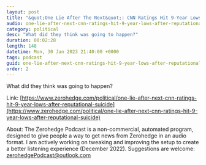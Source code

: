 ```yaml
---
layout: post
title: "&quot;One Lie After The Next&quot;: CNN Ratings Hit 9-Year Lows After Reputational Suicide"
audio: one-lie-after-next-cnn-ratings-hit-9-year-lows-after-reputational-suicide-0
category: political
desc: "What did they think was going to happen?"
duration: 00:02:28
length: 148
datetime: Mon, 30 Jan 2023 21:40:00 +0000
tags: podcast
guid: one-lie-after-next-cnn-ratings-hit-9-year-lows-after-reputational-suicide-0
order: 2
---
```

What did they think was going to happen?

Link: [https://www.zerohedge.com/political/one-lie-after-next-cnn-ratings-hit-9-year-lows-after-reputational-suicide](https://www.zerohedge.com/political/one-lie-after-next-cnn-ratings-hit-9-year-lows-after-reputational-suicide)

About: The Zerohedge Podcast is a non-commercial, automated program, designed to give people a way to get news from Zerohedge in an audio format.  I am actively working on tweaking and improving the setup to create a better listening experience (December 2022).  Suggestions are welcome: [zerohedgePodcast@outlook.com](mailto:zerohedgePodcast@outlook.com)